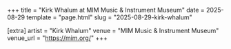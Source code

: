 +++
title = "Kirk Whalum at MIM Music & Instrument Museum"
date = 2025-08-29
template = "page.html"
slug = "2025-08-29-kirk-whalum"

[extra]
artist = "Kirk Whalum"
venue = "MIM Music & Instrument Museum"
venue_url = "https://mim.org/"
+++
